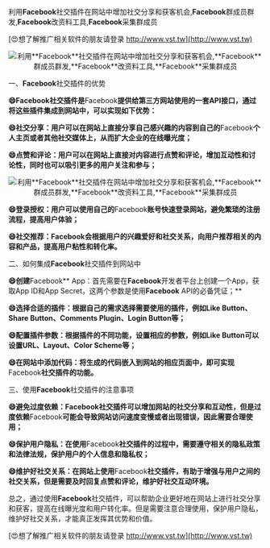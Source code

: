 利用**Facebook**社交插件在网站中增加社交分享和获客机会,**Facebook**群成员群发,**Facebook**改资料工具,**Facebook**采集群成员

[😍想了解推广相关软件的朋友请登录 http://www.vst.tw](http://www.vst.tw)

 <center><img src="https://vst.tw/MP4/tuiguang/png/3.png" alt="利用**Facebook**社交插件在网站中增加社交分享和获客机会,**Facebook**群成员群发,**Facebook**改资料工具,**Facebook**采集群成员"></center>

一、**Facebook**社交插件的优势

**😄**Facebook**社交插件是**Facebook**提供给第三方网站使用的一套API接口，通过将这些插件集成到网站中，可以实现如下优势：**

**😄社交分享：用户可以在网站上直接分享自己感兴趣的内容到自己的**Facebook**个人主页或者其他社交媒体上，从而扩大企业的在线曝光度；**

**😄点赞和评论：用户可以在网站上直接对内容进行点赞和评论，增加互动性和讨论性，同时也可以吸引更多的用户关注和参与；**

 <center><img src="https://vst.tw/MP4/tuiguang/png/5.png" alt="利用**Facebook**社交插件在网站中增加社交分享和获客机会,**Facebook**群成员群发,**Facebook**改资料工具,**Facebook**采集群成员"></center>

**😄登录授权：用户可以使用自己的**Facebook**账号快速登录网站，避免繁琐的注册流程，提高用户体验；**

**😄社交推荐：**Facebook**会根据用户的兴趣爱好和社交关系，向用户推荐相关的内容和产品，提高用户粘性和转化率。**

二、如何集成**Facebook**社交插件到网站中

**😄创建**Facebook** App：首先需要在**Facebook**开发者平台上创建一个App，获取App ID和App Secret，这两个参数是使用**Facebook** API的必备凭证；**

**😄选择合适的插件：根据自己的需求选择需要使用的插件，例如Like Button、Share Button、Comments Plugin、Login Button等；**

**😄配置插件参数：根据插件的不同功能，设置相应的参数，例如Like Button可以设置URL、Layout、Color Scheme等；**

**😄在网站中添加代码：将生成的代码嵌入到网站的相应页面中，即可实现**Facebook**社交插件的功能。**

三、使用**Facebook**社交插件的注意事项

**😄避免过度依赖：**Facebook**社交插件可以增加网站的社交分享和互动性，但是过度依赖**Facebook**可能会导致网站访问速度变慢或者出现错误，因此需要合理使用；**

**😄保护用户隐私：在使用**Facebook**社交插件的过程中，需要遵守相关的隐私政策和法律法规，保护用户的个人信息和隐私权；**

**😄维护好社交关系：在网站上使用**Facebook**社交插件，有助于增强与用户之间的社交关系，但是需要及时回复点赞和评论，维护好社交互动环境。**

总之，通过使用**Facebook**社交插件，可以帮助企业更好地在网站上进行社交分享和获客，提高在线曝光度和用户转化率。但是需要注意合理使用，保护用户隐私，维护好社交关系，才能真正发挥其优势和价值。

[😍想了解推广相关软件的朋友请登录 http://www.vst.tw](http://www.vst.tw)



